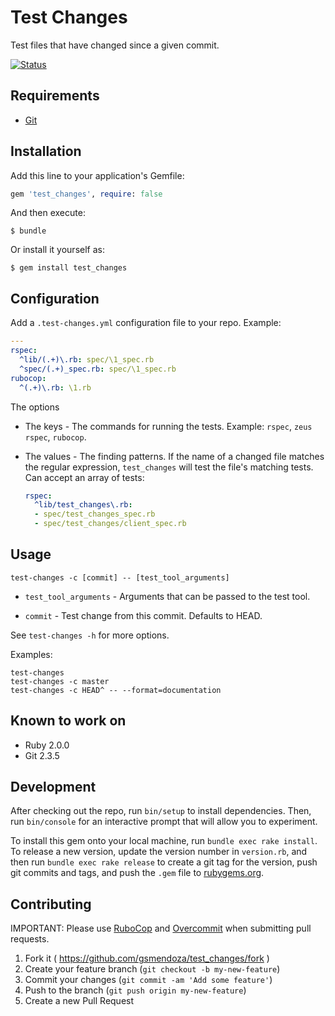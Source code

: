 # Test Changes

Test files that have changed since a given commit.

[![Status](https://travis-ci.org/gsmendoza/test_changes.svg?branch=master)](https://travis-ci.org/gsmendoza/test_changes "See test builds")

## Requirements

* [Git](https://git-scm.com)

## Installation

Add this line to your application's Gemfile:

```ruby
gem 'test_changes', require: false
```

And then execute:

    $ bundle

Or install it yourself as:

    $ gem install test_changes

## Configuration

Add a `.test-changes.yml` configuration file to your repo. Example:

```yaml
---
rspec:
  ^lib/(.+)\.rb: spec/\1_spec.rb
  ^spec/(.+)_spec.rb: spec/\1_spec.rb
rubocop:
  ^(.+)\.rb: \1.rb
```

The options

* The keys - The commands for running the tests.
  Example: `rspec`, `zeus rspec`, `rubocop`.

* The values - The finding patterns. If the name of a changed file matches
  the regular expression, `test_changes` will test the file's matching tests.
  Can accept an array of tests:

    ```yaml
    rspec:
      ^lib/test_changes\.rb:
      - spec/test_changes_spec.rb
      - spec/test_changes/client_spec.rb
    ```

## Usage

`test-changes -c [commit] -- [test_tool_arguments]`

* `test_tool_arguments` - Arguments that can be passed to the test tool.

* `commit` - Test change from this commit. Defaults to HEAD.

See `test-changes -h` for more options.

Examples:

```
test-changes
test-changes -c master
test-changes -c HEAD^ -- --format=documentation
```

## Known to work on

* Ruby 2.0.0
* Git 2.3.5

## Development

After checking out the repo, run `bin/setup` to install dependencies. Then, run `bin/console` for an interactive prompt that will allow you to experiment.

To install this gem onto your local machine, run `bundle exec rake install`. To release a new version, update the version number in `version.rb`, and then run `bundle exec rake release` to create a git tag for the version, push git commits and tags, and push the `.gem` file to [rubygems.org](https://rubygems.org).

## Contributing

IMPORTANT: Please use [RuboCop](https://github.com/bbatsov/rubocop) and [Overcommit](https://github.com/brigade/overcommit) when submitting pull requests.

1. Fork it ( https://github.com/gsmendoza/test_changes/fork )
2. Create your feature branch (`git checkout -b my-new-feature`)
3. Commit your changes (`git commit -am 'Add some feature'`)
4. Push to the branch (`git push origin my-new-feature`)
5. Create a new Pull Request
